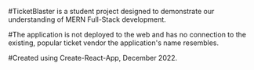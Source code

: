 

#TicketBlaster is a student project designed to demonstrate our understanding of MERN Full-Stack development.

#The application is not deployed to the web and has no connection to the existing, popular ticket vendor the application's name resembles.

#Created using Create-React-App, December 2022.
